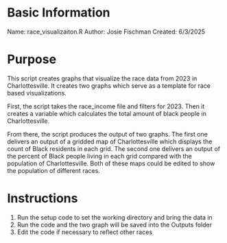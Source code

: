 # Basic Information

Name: race_visualizaiton.R
Author: Josie Fischman
Created: 6/3/2025

# Purpose

This script creates graphs that visualize the race data from 2023 in Charlottesville. It creates two graphs which serve as a template for race based visualizations. 

First, the script takes the race_income file and filters for 2023. Then it creates a variable which calculates the total amount of black people in Charlottesville. 

From there, the script produces the output of two graphs. The first one delivers an output of a gridded map of Charlottesville which displays the count of Black residents in each grid. The second one delivers an output of the percent of Black people living in each grid compared with the population of Charlottesville. Both of these maps could be edited to show the population of different races. 

# Instructions

1. Run the setup code to set the working directory and bring the data in
2. Run the code and the two graph will be saved into the Outputs folder
3. Edit the code if necessary to reflect other races